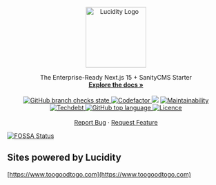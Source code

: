 <a id="readme-top"></a>

<div align="center">
  <a href="https://github.com/hex-digital/lucidity-next-sanity-starter">
    <img src="docs/lucidity.svg" alt="Lucidity Logo" width="140">
  </a>

  <p align="center">
    The Enterprise-Ready Next.js 15 + SanityCMS Starter
    <br />
    <a href="https://github.com/hex-digital/lucidity-next-sanity-starter/blob/main/docs">
      <strong>Explore the docs »</strong>
    </a>
    <br />
    <br />
    <a aria-label="Build" href="https://github.com/hex-digital/lucidity-next-sanity-starter/actions?query=workflow%3A%22CI+Packages%22">
      <img alt="GitHub branch checks state" src="https://img.shields.io/github/checks-status/hex-digital/lucidity-next-sanity-starter/main?label=CI%20Packages&logo=github&style=flat-square">
    </a>
    <a aria-label="Codefactor grade" href=https://www.codefactor.io/repository/github/hex-digital/lucidity-next-sanity-starter">
      <img alt="Codefactor" src="https://img.shields.io/codefactor/grade/github/hex-digital/lucidity-next-sanity-starter?label=Codefactor&logo=codefactor&style=flat-quare&labelColor=000000" />
    </a>
<a href="https://app.fossa.com/projects/git%2Bgithub.com%2Fhex-digital%2Flucidity-next-sanity-starter?ref=badge_shield" alt="FOSSA Status"><img src="https://app.fossa.com/api/projects/git%2Bgithub.com%2Fhex-digital%2Flucidity-next-sanity-starter.svg?type=shield"/></a>
    <a aria-label="CodeClimate maintainability" href="https://codeclimate.com/github/hex-digital/lucidity-next-sanity-starter">
      <img alt="Maintainability" src="https://img.shields.io/codeclimate/maintainability/hex-digital/lucidity-next-sanity-starter?label=Maintainability&logo=code-climate&style=flat-quare&labelColor=000000" />
    </a>
    <a aria-label="CodeClimate technical debt" href="https://codeclimate.com/github/hex-digital/lucidity-next-sanity-starter">
      <img alt="Techdebt" src="https://img.shields.io/codeclimate/tech-debt/hex-digital/lucidity-next-sanity-starter?label=TechDebt&logo=code-climate&style=flat-quare&labelColor=000000" />
    </a>
    <a aria-label="Top language" href="https://github.com/hex-digital/lucidity-next-sanity-starter/search?l=typescript">
      <img alt="GitHub top language" src="https://img.shields.io/github/languages/top/hex-digital/lucidity-next-sanity-starter?style=flat-square&labelColor=000&color=blue">
    </a>
    <a aria-label="Licence" href="https://github.com/hex-digital/lucidity-next-sanity-starter/blob/main/LICENSE">
      <img alt="Licence" src="https://img.shields.io/github/license/hex-digital/lucidity-next-sanity-starter?style=flat-quare&labelColor=000000" />
    </a>
    <br />
    <br />
    <!--<a href="https://github.com/hex-digital/lucidity-next-sanity-starter">View Demo</a>
    ·
    --><a href="https://github.com/hex-digital/lucidity-next-sanity-starter/issues/new?labels=bug">Report Bug</a>
    ·
    <a href="https://github.com/hex-digital/lucidity-next-sanity-starter/issues/new?labels=enhancement">Request Feature</a>
  </p>
</div>


[![FOSSA Status](https://app.fossa.com/api/projects/git%2Bgithub.com%2Fhex-digital%2Flucidity-next-sanity-starter.svg?type=large)](https://app.fossa.com/projects/git%2Bgithub.com%2Fhex-digital%2Flucidity-next-sanity-starter?ref=badge_large)

## Sites powered by Lucidity

[https://www.toogoodtogo.com](https://www.toogoodtogo.com)